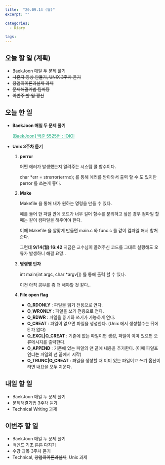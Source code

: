 ```yaml
---
title:  "20.09.14 (월)"
excerpt: ""

categories:
  - Diary

tags:
---
```


## 오늘 할 일 (계획)

- BaekJoon 매일 두 문제 풀기
- ~~나혼자 영상 만들기, UNIX 3주차 듣기~~
- ~~창업의이론과실제 과제~~
- ~~문제해결기법 팀미팅~~
- ~~이번주 할 일 갱신~~

## 오늘 한 일

- **BaekJoon 매일 두 문제 풀기**

  <a href="https://nam-ki-bok.github.io/baekjoon/Baek_IOI/" style="color:#0FA678">[BaekJoon] 백준 5525번 : IOIOI</a>

- **Unix 3주차 듣기**

  1. **perror**

     어떤 에러가 발생했는지 알려주는 시스템 콜 함수이다.

     char  *err = strerror(errno); 를 통해 에러를 받아와서 출력 할 수 도 있지만 perror 를 쓰는게 좋다.

  2. **Make**

     Makefile 을 통해 내가 원하는 명령을 만들 수 있다.

     예를 들어 한 파일 안에 코드가 너무 길어 함수를 분리하고 싶은 경우 컴파일 할 때는 같이 컴파일을 해주어야 한다.

     이때 Makefile 을 알맞게 만들면 main.c 와 func.c 를 같이 컴파일 해서 합쳐 준다.

     그런데 **9/14(월) 16:42** 지금은 교수님이 올려주신 코드를 그대로 실행해도 오류가 발생하니 해결 요망..

  3. **명령행 인자**

     int main(int argc, char *argv[]) 를 통해 출력 할 수 있다.

     이건 아직 공부를 좀 더 해야할 것 같다..

  4. **File open flag**

     - **O_RDONLY** : 파일을 읽기 전용으로 연다.
     - **O_WRONLY** : 파일을 쓰기 전용으로 연다.
     - **O_RDWR** : 파일을 읽기와 쓰기가 가능하게 연다.
     - **O_CREAT** : 파일이 없으면 파일을 생성한다. (Unix 에서 생성함수는 뒤에 E 가 없다)
     - **O_EXCL\|O_CREAT** : 기존에 없는 파일이면 생성, 파일이 이미 있으면 오류메시지를 출력한다.
     - **O_APPEND** : 기존에 있는 파일의 맨 끝에 내용을 추가한다. (이때 파일포인터는 파일의 맨 끝에서 시작)
     - **O_TRUNC\|O_CREAT** : 파일을 생성할 때 이미 있는 파일이고 쓰기 옵션이라면 내요을 모두 지운다.

## 내일 할 일

- BaekJoon 매일 두 문제 풀기
- 문제해결기법 3주차 듣기
- Technical Writing 과제

## 이번주 할 일

- BaekJoon 매일 두 문제 풀기
- 백엔드 기초 튼튼 다지기
- 수강 과목 3주차 듣기
- Technical, ~~창업의이론과실제~~, Unix 과제

